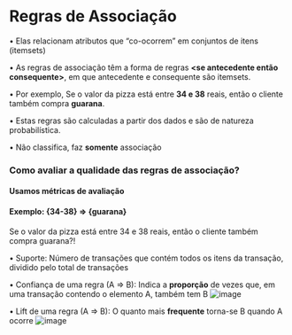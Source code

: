 # Regras de Associação

• Elas relacionam atributos que “co-ocorrem” em conjuntos de itens 
(itemsets)

• As regras de associação têm a forma de regras **<se antecedente então 
consequente>**, em que antecedente e consequente são itemsets.

• Por exemplo, Se o valor da pizza está entre **34 e 38** reais, então o cliente também compra **guarana**. 

• Estas regras são calculadas a partir dos dados e são de natureza probabilística.

• Não classifica, faz **somente** associação

### Como avaliar a qualidade das regras de associação?
#### Usamos métricas de avaliação
#### Exemplo: {34-38} ⇒ {guarana}
Se o valor da pizza está entre 34 e 38 reais, então o cliente também compra guarana?!

• Suporte: Número de transações que contém todos os itens da transação, dividido pelo total de transações

• Confiança de uma regra (A ⇒ B): Indica a **proporção** de vezes que, em uma transação contendo o 
elemento A, também tem B
![image](https://user-images.githubusercontent.com/77236515/197041835-716cc14b-7b5e-4963-a471-833da67bae5c.png)

• Lift de uma regra (A ⇒ B): O quanto mais **frequente** torna-se B quando A ocorre
![image](https://user-images.githubusercontent.com/77236515/197048914-840c74e5-9b81-4f24-9ff5-dda28da86c32.png)


